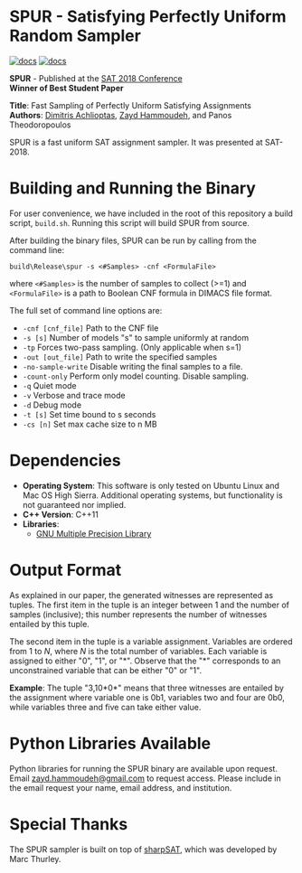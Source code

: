 # SPUR - Satisfying Perfectly Uniform Random Sampler

[![docs](https://readthedocs.org/projects/spur/badge/?version=latest)](http://spur.readthedocs.io/en/latest/?badge=latest)
[![docs](https://img.shields.io/badge/license-MIT-blue.svg)](https://github.com/ZaydH/spur/blob/master/LICENSE)

**SPUR** - Published at the [SAT 2018 Conference](http://sat2018.azurewebsites.net/)  
**Winner of Best Student Paper**

**Title**: Fast Sampling of Perfectly Uniform Satisfying Assignments  
**Authors**: [Dimitris Achlioptas](https://users.soe.ucsc.edu/~optas/), [Zayd Hammoudeh](https://users.soe.ucsc.edu/~zayd/), and Panos Theodoropoulos

SPUR is a fast uniform SAT assignment sampler.  It was presented at SAT-2018.

# Building and Running the Binary

For user convenience, we have included in the root of this repository a build script, `build.sh`.  Running this script will build SPUR from source.

After building the binary files, SPUR can be run by calling from the command line:

`build\Release\spur -s <#Samples> -cnf <FormulaFile>`

where `<#Samples>` is the number of samples to collect (>=1) and `<FormulaFile>` is a path to Boolean CNF formula in DIMACS file format.

The full set of command line options are:
* `-cnf [cnf_file]` Path to the CNF file
* `-s [s]` 	 Number of models "s" to sample uniformly at random
* `-tp`    	 Forces two-pass sampling. (Only applicable when s=1)
* `-out [out_file]`  Path to write the specified samples
* `-no-sample-write` Disable writing the final samples to a file.
* `-count-only`	 Perform only model counting.  Disable sampling.
* `-q`     	 Quiet mode
* `-v`     	 Verbose and trace mode
* `-d`     	 Debug mode
* `-t [s]` 	 Set time bound to s seconds
* `-cs [n]`	 Set max cache size to n MB

# Dependencies

* **Operating System**: This software is only tested on Ubuntu Linux and Mac OS High Sierra. Additional operating systems, but functionality is not guaranteed nor implied.
* **C++ Version**: C++11
* **Libraries**:
  - [GNU Multiple Precision Library](https://gmplib.org/)

# Output Format

As explained in our paper, the generated witnesses are represented as tuples.  The first item in the tuple is an integer between 1 and the number of samples (inclusive); this number represents the number of witnesses entailed by this tuple.

The second item in the tuple is a variable assignment.  Variables are ordered from 1 to *N*, where *N* is the total number of variables.  Each variable is assigned to either "0", "1", or "\*".  Observe that the "\*" corresponds to an unconstrained variable that can be either "0" or "1".

**Example**: The tuple "3,10\*0\*" means that three witnesses are entailed by the assignment where variable one is 0b1, variables two and four are 0b0, while variables three and five can take either value.

# Python Libraries Available

Python libraries for running the SPUR binary are available upon request.  Email zayd.hammoudeh@gmail.com to request access.  Please include in the email request your name, email address, and institution.

# Special Thanks

The SPUR sampler is built on top of [sharpSAT](https://github.com/marcthurley/sharpSAT), which was developed by Marc Thurley.


